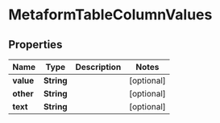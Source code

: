 
# MetaformTableColumnValues

## Properties
Name | Type | Description | Notes
------------ | ------------- | ------------- | -------------
**value** | **String** |  |  [optional]
**other** | **String** |  |  [optional]
**text** | **String** |  |  [optional]



